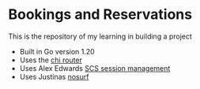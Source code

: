# Bookings and Reservations

This is the repository of my learning in building a project

- Built in Go version 1.20
- Uses the [chi router](https://github.com/go-chi/chi/v5)
- Uses Alex Edwards [SCS session management](https://github.com/alexedwards/scs/v2)
- Uses Justinas [nosurf](https://github.com/justinas/nosurf)
